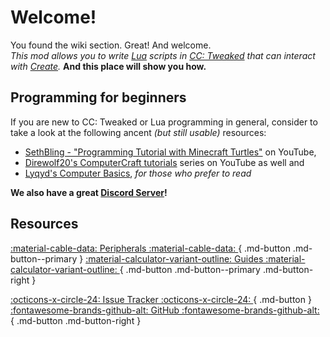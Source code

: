 # Welcome!

You found the wiki section. Great! And welcome.  
_This mod allows you to write [Lua](https://www.lua.org/start.html) scripts in [CC: Tweaked](https://tweaked.cc/) that can interact with [Create](https://github.com/Creators-of-Create/Create/wiki)._ **And this place will show you how.**

## Programming for beginners

If you are new to CC: Tweaked or Lua programming in general, consider to take a look at the following ancent _(but still usable)_ resources:

 * [SethBling - "Programming Tutorial with Minecraft Turtles"](https://youtu.be/DSsx4VSe-Uk) on YouTube,
 * [Direwolf20's ComputerCraft tutorials](https://youtube.com/playlist?list=PLaiPn4ewcbkHYflo2jl0OuNaHK6Mj-koG) series on YouTube as well and
 * [Lyqyd's Computer Basics](http://www.computercraft.info/forums2/index.php?/topic/15033-computer-basics-i/), _for those who prefer to read_

**We also have a great [Discord Server](https://discord.com/servers/minecraft-computer-mods-477910221872824320)!**

## Resources

[ :material-cable-data: Peripherals :material-cable-data: ](peripherals/index.md){ .md-button .md-button--primary }
[ :material-calculator-variant-outline: Guides :material-calculator-variant-outline: ](guides/index.md){ .md-button .md-button--primary .md-button-right }

[ :octicons-x-circle-24: Issue Tracker :octicons-x-circle-24: ](https://github.com/tweaked-programs/cccbridge/issues){ .md-button }
[ :fontawesome-brands-github-alt: GitHub :fontawesome-brands-github-alt: ](https://github.com/tweaked-programs/cccbridge){ .md-button .md-button-right }